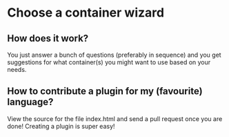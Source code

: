 Choose a container wizard
=========================

## How does it work?

You just answer a bunch of questions (preferably in sequence) and you get suggestions for what container(s) you might want to use based on your needs.

## How to contribute a plugin for my (favourite) language?

View the source for the file index.html and send a pull request once you are done! Creating a plugin is super easy!

